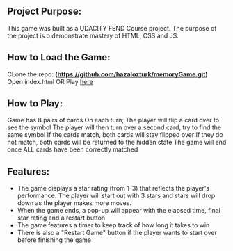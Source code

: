 ## Project Purpose:

This game was built as a UDACITY FEND Course project. The purpose of the project is o demonstrate mastery of HTML, CSS and JS.

## How to Load the Game:
CLone the repo: **(https://github.com/hazalozturk/memoryGame.git)**  
Open index.html
  OR
Play [here](https://hazalozturk.github.io/memoryGame/)

## How to Play:
Game has 8 pairs of cards
On each turn;
 The player will flip a card over to see the symbol
 The player will then turn over a second card, try to find the same symbol
  If the cards match, both cards will stay flipped over
  If they do not match, both cards will be returned to the hidden state
 The game will end once ALL cards have been correctly matched

## Features:
- The game displays a star rating (from 1-3) that reflects the player's performance. The player will start out with 3 stars and stars will drop down as the player makes more moves.
- When the game ends, a pop-up will appear with the elapsed time, final star rating and a restart button
- The game features a timer to keep track of how long it takes to win
- There is also a "Restart Game" button if the player wants to start over before finishing the game
